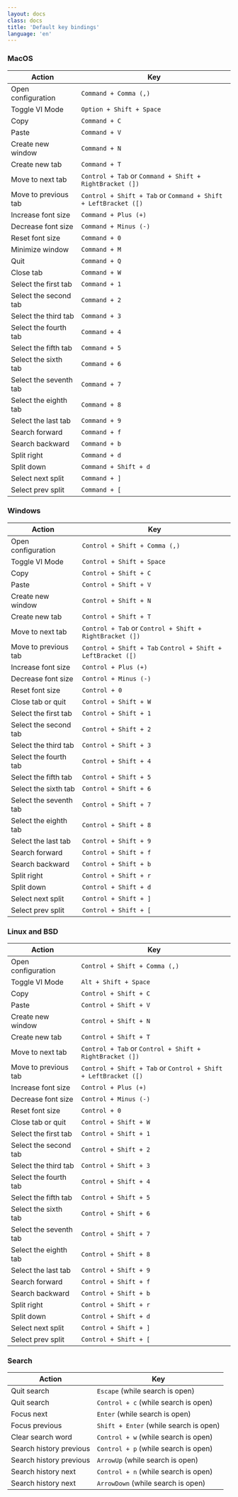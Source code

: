 ```yaml
---
layout: docs
class: docs
title: 'Default key bindings'
language: 'en'
---
```


### MacOS

| Action                 | Key                                                            |
| ---------------------- | -------------------------------------------------------------- |
| Open configuration     | `Command + Comma (,)`                                          |
| Toggle VI Mode         | `Option + Shift + Space`                                          |
| Copy                   | `Command + C`                                                  |
| Paste                  | `Command + V`                                                  |
| Create new window      | `Command + N`                                                  |
| Create new tab         | `Command + T`                                                  |
| Move to next tab       | `Control + Tab` or `Command + Shift + RightBracket (])`        |
| Move to previous tab   | `Control + Shift + Tab` or `Command + Shift + LeftBracket ([)` |
| Increase font size     | `Command + Plus (+)`                                           |
| Decrease font size     | `Command + Minus (-)`                                          |
| Reset font size        | `Command + 0`                                                  |
| Minimize window        | `Command + M`                                                  |
| Quit                   | `Command + Q`                                                  |
| Close tab              | `Command + W`                                                  |
| Select the first tab   | `Command + 1`                                                  |
| Select the second tab  | `Command + 2`                                                  |
| Select the third tab   | `Command + 3`                                                  |
| Select the fourth tab  | `Command + 4`                                                  |
| Select the fifth tab   | `Command + 5`                                                  |
| Select the sixth tab   | `Command + 6`                                                  |
| Select the seventh tab | `Command + 7`                                                  |
| Select the eighth tab  | `Command + 8`                                                  |
| Select the last tab    | `Command + 9`          |
| Search forward         | `Command + f`          |
| Search backward        | `Command + b`          |
| Split right    		 | `Command + d`          |
| Split down    		 | `Command + Shift + d`  |
| Select next split      | `Command + ]`          |
| Select prev split      | `Command + [`          |

### Windows

| Action               | Key                                                         |
| -------------------- | ----------------------------------------------------------- |
| Open configuration   | `Control + Shift + Comma (,)`                               |
| Toggle VI Mode       | `Control + Shift + Space`                                   |
| Copy                 | `Control + Shift + C`                                       |
| Paste                | `Control + Shift + V`                                       |
| Create new window    | `Control + Shift + N`                                       |
| Create new tab       | `Control + Shift + T`                                       |
| Move to next tab     | `Control + Tab` or `Control + Shift + RightBracket (])`     |
| Move to previous tab | `Control + Shift + Tab` `Control + Shift + LeftBracket ([)` |
| Increase font size   | `Control + Plus (+)`                                        |
| Decrease font size   | `Control + Minus (-)`                                       |
| Reset font size      | `Control + 0`                                               |
| Close tab or quit    | `Control + Shift + W`                                       |
| Select the first tab   | `Control + Shift + 1`                                                  |
| Select the second tab  | `Control + Shift + 2`                                                  |
| Select the third tab   | `Control + Shift + 3`                                                  |
| Select the fourth tab  | `Control + Shift + 4`                                                  |
| Select the fifth tab   | `Control + Shift + 5`                                                  |
| Select the sixth tab   | `Control + Shift + 6`                                                  |
| Select the seventh tab | `Control + Shift + 7`                                                  |
| Select the eighth tab  | `Control + Shift + 8`                                                  |
| Select the last tab    | `Control + Shift + 9`   |
| Search forward         | `Control + Shift + f`  |
| Search backward        | `Control + Shift + b`  |
| Split right    		 | `Control + Shift + r`  |
| Split down    		 | `Control + Shift + d`  |
| Select next split      | `Control + Shift + ]`  |
| Select prev split      | `Control + Shift + [`  |

### Linux and BSD

| Action               | Key                                                            |
| -------------------- | -------------------------------------------------------------- |
| Open configuration   | `Control + Shift + Comma (,)`                                  |
| Toggle VI Mode       | `Alt + Shift + Space`                                          |
| Copy                 | `Control + Shift + C`                                          |
| Paste                | `Control + Shift + V`                                          |
| Create new window    | `Control + Shift + N`                                          |
| Create new tab       | `Control + Shift + T`                                          |
| Move to next tab     | `Control + Tab` or `Control + Shift + RightBracket (])`        |
| Move to previous tab | `Control + Shift + Tab` or `Control + Shift + LeftBracket ([)` |
| Increase font size   | `Control + Plus (+)`                                           |
| Decrease font size   | `Control + Minus (-)`                                          |
| Reset font size      | `Control + 0`                                                  |
| Close tab or quit    | `Control + Shift + W`                                          |
| Select the first tab   | `Control + Shift + 1`                                                  |
| Select the second tab  | `Control + Shift + 2`                                                  |
| Select the third tab   | `Control + Shift + 3`                                                  |
| Select the fourth tab  | `Control + Shift + 4`                                                  |
| Select the fifth tab   | `Control + Shift + 5`                                                  |
| Select the sixth tab   | `Control + Shift + 6`                                                  |
| Select the seventh tab | `Control + Shift + 7`                                                  |
| Select the eighth tab  | `Control + Shift + 8`                                                  |
| Select the last tab    | `Control + Shift + 9`          |
| Search forward         | `Control + Shift + f`  |
| Search backward        | `Control + Shift + b`  |
| Split right    		 | `Control + Shift + r`  |
| Split down    		 | `Control + Shift + d`  |
| Select next split      | `Control + Shift + ]`  |
| Select prev split      | `Control + Shift + [`  |

### Search

| Action                  | Key                                    |
| ----------------------- | -------------------------------------- |
| Quit search             | `Escape` (while search is open)        |
| Quit search             | `Control + c` (while search is open)   |
| Focus next              | `Enter` (while search is open)         |
| Focus previous          | `Shift + Enter` (while search is open) |
| Clear search word       | `Control + w` (while search is open)   |
| Search history previous | `Control + p` (while search is open)   |
| Search history previous | `ArrowUp` (while search is open)       |
| Search history next     | `Control + n` (while search is open)   |
| Search history next     | `ArrowDown` (while search is open)     |
